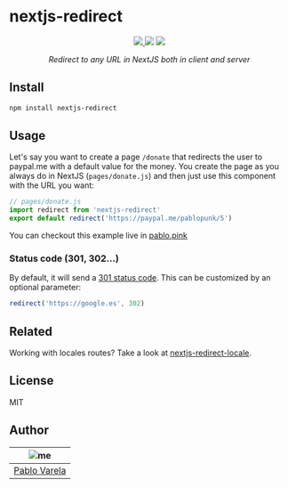 # nextjs-redirect

<p align="center">
  <a href="https://github.com/pablopunk/miny"><img src="https://img.shields.io/badge/made_with-miny-1eced8.svg" /> </a>
  <a href="https://www.npmjs.com/package/nextjs-redirect"><img src="https://img.shields.io/npm/dt/nextjs-redirect.svg?color=6c5ce7" /></a>
  <a href="https://packagephobia.now.sh/result?p=nextjs-redirect"><img src="https://packagephobia.now.sh/badge?p=nextjs-redirect"/></a>
</p>

<p align="center">
  <i>Redirect to any URL in NextJS both in client and server</i>
</p>

## Install

```sh
npm install nextjs-redirect
```

## Usage

Let's say you want to create a page `/donate` that redirects the user to paypal.me with a default value for the money. You create the page as you always do in NextJS (`pages/donate.js`) and then just use this component with the URL you want:

```js
// pages/donate.js
import redirect from 'nextjs-redirect'
export default redirect('https://paypal.me/pablopunk/5')
```

You can checkout this example live in [pablo.pink](https://pablo.pink)

### Status code (301, 302...)

By default, it will send a [301 status code](https://en.wikipedia.org/wiki/List_of_HTTP_status_codes#3xx_Redirection). This can be customized by an optional parameter:

```js
redirect('https://google.es', 302)
```

## Related

Working with locales routes? Take a look at [nextjs-redirect-locale](https://github.com/pablopunk/nextjs-redirect-locale).

## License

MIT

## Author

| ![me](https://gravatar.com/avatar/fa50aeff0ddd6e63273a068b04353d9d?size=100) |
| ---------------------------------------------------------------------------- |
| [Pablo Varela](https://pablo.pìnk)                                           |
